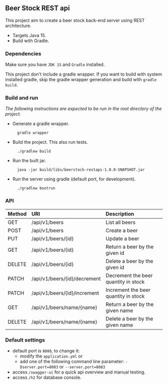 ## Beer Stock REST api

This project aim to create a beer stock back-end server using REST architecture.

- Targets Java 15.  
- Build with Gradle.

### Dependencies

Make sure you have `JDK 15` and `Gradle` installed.

This project don't include a gradle wrapper. If you want to build with system
installed gradle, skip the gradle wrapper generation and build with
`gradle build`.

### Build and run

_The following instructions are expected to be run in the root directory of the
project._

* Generate a gradle wrapper.

        gradle wrapper

* Build the project. This also run tests.

        ./gradlew build

* Run the built jar.

        java -jar build/libs/beerstock-restapi-1.0.0-SNAPSHOT.jar

* Run the server using gradle (default port, for development).

        ./gradlew bootrun

### API
| Method | URI                          | Description                          |
| :------|:-----------------------------|:-------------------------------------|
| GET    | /api/v1/beers                | List all beers                       |
| POST   | /api/v1/beers                | Create a beer                        |
| PUT    | /api/v1/beers/{id}           | Update a beer                        |
| GET    | /api/v1/beers/{id}           | Return a beer by the given id        |
| DELETE | /api/v1/beers/{id}           | Delete a beer by the given id        |
| PATCH  | /api/v1/beers/{id}/decrement | Decrement the beer quantity in stock |
| PATCH  | /api/v1/beers/{id}/increment | Increment the beer quantity in stock |
| GET    | /api/v1/beers/name/{name}    | Return a beer by the given name      |
| DELETE | /api/v1/beers/name/{name}    | Delete a beer by the given name      |

### Default settings
- default port is `8080`, to change it:
  - modify the `application.yml` or
  - add one of the following command line parameter:
`-Dserver.port=8083` or `--server.port=8083`
- access `/swagger-ui` for a quick api overview and manual testing.
- access `/h2` for database console.
